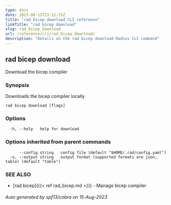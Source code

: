 ```yaml
---
type: docs
date: 2023-08-15T23:32:25Z
title: "rad bicep download CLI reference"
linkTitle: "rad bicep download"
slug: rad_bicep_download
url: /reference/cli/rad_bicep_download/
description: "Details on the rad bicep download Radius CLI command"
---
```

## rad bicep download

Download the bicep compiler

### Synopsis

Downloads the bicep compiler locally

```
rad bicep download [flags]
```

### Options

```
  -h, --help   help for download
```

### Options inherited from parent commands

```
      --config string   config file (default "$HOME/.rad/config.yaml")
  -o, --output string   output format (supported formats are json, table) (default "table")
```

### SEE ALSO

* [rad bicep]({{< ref rad_bicep.md >}})	 - Manage bicep compiler

###### Auto generated by spf13/cobra on 15-Aug-2023
